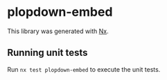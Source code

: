 # plopdown-embed

This library was generated with [Nx](https://nx.dev).

## Running unit tests

Run `nx test plopdown-embed` to execute the unit tests.
